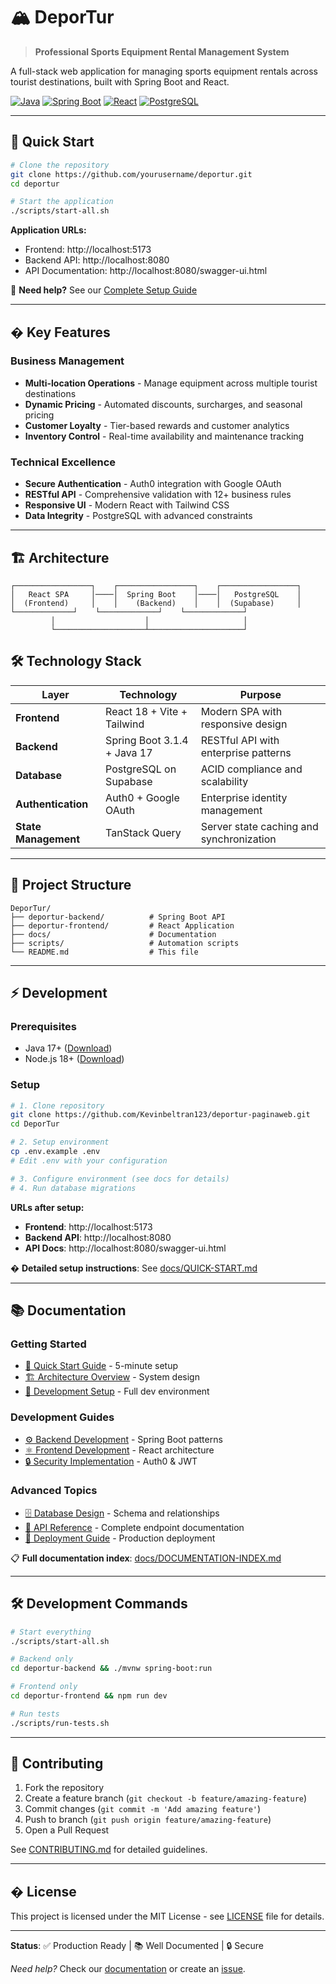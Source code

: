 # 🏔️ DeporTur

> **Professional Sports Equipment Rental Management System**

A full-stack web application for managing sports equipment rentals across tourist destinations, built with Spring Boot and React.

[![Java](https://img.shields.io/badge/Java-17-blue.svg)](https://openjdk.org/projects/jdk/17/)
[![Spring Boot](https://img.shields.io/badge/Spring%20Boot-3.1.4-brightgreen.svg)](https://spring.io/projects/spring-boot)
[![React](https://img.shields.io/badge/React-18-blue.svg)](https://reactjs.org/)
[![PostgreSQL](https://img.shields.io/badge/PostgreSQL-15-blue.svg)](https://www.postgresql.org/)

---

## 🚀 Quick Start

```bash
# Clone the repository
git clone https://github.com/yourusername/deportur.git
cd deportur

# Start the application
./scripts/start-all.sh
```

**Application URLs:**
- Frontend: http://localhost:5173
- Backend API: http://localhost:8080
- API Documentation: http://localhost:8080/swagger-ui.html

📖 **Need help?** See our [Complete Setup Guide](./docs/QUICK-START.md)

---

## � Key Features

### Business Management
- **Multi-location Operations** - Manage equipment across multiple tourist destinations
- **Dynamic Pricing** - Automated discounts, surcharges, and seasonal pricing
- **Customer Loyalty** - Tier-based rewards and customer analytics
- **Inventory Control** - Real-time availability and maintenance tracking

### Technical Excellence
- **Secure Authentication** - Auth0 integration with Google OAuth
- **RESTful API** - Comprehensive validation with 12+ business rules
- **Responsive UI** - Modern React with Tailwind CSS
- **Data Integrity** - PostgreSQL with advanced constraints

---

## 🏗️ Architecture

```
┌─────────────────┐    ┌─────────────────┐    ┌─────────────────┐
│   React SPA     │────│  Spring Boot    │────│   PostgreSQL    │
│  (Frontend)     │    │    (Backend)    │    │  (Supabase)     │
└─────────────┘    └─────────────┘    └─────────────┘
         │                    │                     │
         └────────────────────┴─────────────────────┘
```

## 🛠️ Technology Stack

| Layer | Technology | Purpose |
|-------|------------|---------|
| **Frontend** | React 18 + Vite + Tailwind | Modern SPA with responsive design |
| **Backend** | Spring Boot 3.1.4 + Java 17 | RESTful API with enterprise patterns |
| **Database** | PostgreSQL on Supabase | ACID compliance and scalability |
| **Authentication** | Auth0 + Google OAuth | Enterprise identity management |
| **State Management** | TanStack Query | Server state caching and synchronization |

---

## 📁 Project Structure

```
DeporTur/
├── deportur-backend/          # Spring Boot API
├── deportur-frontend/         # React Application  
├── docs/                      # Documentation
├── scripts/                   # Automation scripts
└── README.md                  # This file
```

---

## ⚡ Development

### Prerequisites
- Java 17+ ([Download](https://adoptium.net/))
- Node.js 18+ ([Download](https://nodejs.org/))

### Setup
```bash
# 1. Clone repository
git clone https://github.com/Kevinbeltran123/deportur-paginaweb.git
cd DeporTur

# 2. Setup environment
cp .env.example .env
# Edit .env with your configuration

# 3. Configure environment (see docs for details)
# 4. Run database migrations
```

**URLs after setup:**
- **Frontend**: http://localhost:5173  
- **Backend API**: http://localhost:8080
- **API Docs**: http://localhost:8080/swagger-ui.html

� **Detailed setup instructions**: See [docs/QUICK-START.md](./docs/QUICK-START.md)

---

## 📚 Documentation

### **Getting Started**
- [📖 Quick Start Guide](./docs/QUICK-START.md) - 5-minute setup
- [🏗️ Architecture Overview](./docs/ARCHITECTURE.md) - System design
- [🔧 Development Setup](./docs/DEVELOPMENT-SETUP.md) - Full dev environment

### **Development Guides**
- [⚙️ Backend Development](./deportur-backend/docs/) - Spring Boot patterns  
- [⚛️ Frontend Development](./deportur-frontend/docs/) - React architecture
- [🔒 Security Implementation](./docs/SECURITY.md) - Auth0 & JWT

### **Advanced Topics**
- [🗄️ Database Design](./docs/DATABASE-DESIGN.md) - Schema and relationships
- [📡 API Reference](./docs/API-REFERENCE.md) - Complete endpoint documentation
- [🚀 Deployment Guide](./docs/DEPLOYMENT.md) - Production deployment

📋 **Full documentation index**: [docs/DOCUMENTATION-INDEX.md](./docs/DOCUMENTATION-INDEX.md)

---

## 🛠️ Development Commands

```bash
# Start everything
./scripts/start-all.sh

# Backend only  
cd deportur-backend && ./mvnw spring-boot:run

# Frontend only
cd deportur-frontend && npm run dev

# Run tests
./scripts/run-tests.sh
```

---

## 🤝 Contributing

1. Fork the repository
2. Create a feature branch (`git checkout -b feature/amazing-feature`)  
3. Commit changes (`git commit -m 'Add amazing feature'`)
4. Push to branch (`git push origin feature/amazing-feature`)
5. Open a Pull Request

See [CONTRIBUTING.md](./CONTRIBUTING.md) for detailed guidelines.

---

## � License

This project is licensed under the MIT License - see [LICENSE](./LICENSE) file for details.

---

**Status**: ✅ Production Ready | 📚 Well Documented | 🔒 Secure

*Need help?* Check our [documentation](./docs/) or create an [issue](https://github.com/Kevinbeltran123/deportur-paginaweb/issues).